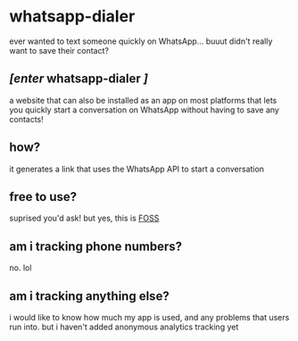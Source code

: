 # whatsapp-dialer

ever wanted to text someone quickly on WhatsApp...
buuut didn't really want to save their contact?

## _\[enter_ **whatsapp-dialer** _\]_

a website that can also be installed as an app on most platforms
that lets you quickly start a conversation on WhatsApp without
having to save any contacts!

## how?

it generates a link that uses the WhatsApp API to start a conversation

<!-- ## installable?

this website is a web application built using
[Facebook's ReactJS](https://reactjs.org/ "A JavaScript library for building user interfaces").
and also functions [progressively](https://web.dev/what-are-pwas/ "What are Progressive Web Apps?"),
this allows users to install the website as an app on their phones or computers -->

<!-- ## how to install?

<details>
<summary>Computer</summary>
	
	<details>
	<summary>Chrome</summary>
	</details>
	
	<details>
	<summary>Firefox</summary>
	</details>
	
	<details>
	<summary>Safari</summary>
	</details>

    <details>
    <summary>something else?</summary>
    </details>

</details>

<details>
<summary>Phone</summary>
	
	<details>
	<summary>Chrome</summary>
	</details>
	
	<details>
	<summary>Firefox</summary>
	</details>
	
	<details>
	<summary>Safari</summary>
	</details>

    <details>
    <summary>something else?</summary>
    </details>

</details> -->

## free to use?

suprised you'd ask! but yes, this is
[FOSS](https://en.wikipedia.org/wiki/Free_and_open-source_software "Free and Open Source Software")

## am i tracking phone numbers?

no. lol

## am i tracking anything else?

i would like to know how much my app is used, and any problems that users run into.
but i haven't added anonymous analytics tracking yet
